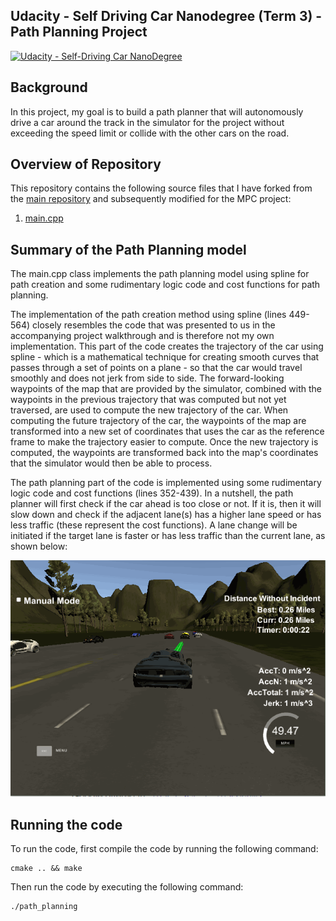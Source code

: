 ## Udacity - Self Driving Car Nanodegree (Term 3) - Path Planning Project
[![Udacity - Self-Driving Car NanoDegree](https://s3.amazonaws.com/udacity-sdc/github/shield-carnd.svg)](http://www.udacity.com/drive)

Background
---
In this project, my goal is to build a path planner that will autonomously drive a car around the track in the simulator for the project without exceeding the speed limit or collide with the other cars on the road.

Overview of Repository
---
This repository contains the following source files that I have forked from the [main repository](https://github.com/udacity/CarND-Path-Planning-Project) and subsequently modified for the MPC project:

1.  [main.cpp](https://github.com/MartinKan/CarND-Path-Planning-Project/blob/master/src/main.cpp)

Summary of the Path Planning model
---
The main.cpp class implements the path planning model using spline for path creation and some rudimentary logic code and cost functions for path planning.  

The implementation of the path creation method using spline (lines 449-564) closely resembles the code that was presented to us in the accompanying project walkthrough and is therefore not my own implementation.  This part of the code creates the trajectory of the car using spline - which is a mathematical technique for creating smooth curves that passes through a set of points on a plane - so that the car would travel smoothly and does not jerk from side to side.  The forward-looking waypoints of the map that are provided by the simulator, combined with the waypoints in the previous trajectory that was computed but not yet traversed, are used to compute the new trajectory of the car.  When computing the future trajectory of the car, the waypoints of the map are transformed into a new set of coordinates that uses the car as the reference frame to make the trajectory easier to compute.  Once the new trajectory is computed, the waypoints are transformed back into the map's coordinates that the simulator would then be able to process.

The path planning part of the code is implemented using some rudimentary logic code and cost functions (lines 352-439). In a nutshell, the path planner will first check if the car ahead is too close or not. If it is, then it will slow down and check if the adjacent lane(s) has a higher lane speed or has less traffic (these represent the cost functions). A lane change will be initiated if the target lane is faster or has less traffic than the current lane, as shown below:

![alt text](https://github.com/MartinKan/CarND-Path-Planning-Project/blob/master/images/path_planning1.gif)

Running the code
---

To run the code, first compile the code by running the following command:

	cmake .. && make

Then run the code by executing the following command:

	./path_planning